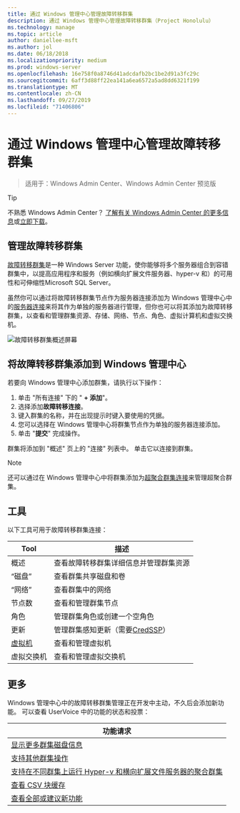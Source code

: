 ```yaml
---
title: 通过 Windows 管理中心管理故障转移群集
description: 通过 Windows 管理中心管理故障转移群集（Project Honolulu）
ms.technology: manage
ms.topic: article
author: daniellee-msft
ms.author: jol
ms.date: 06/18/2018
ms.localizationpriority: medium
ms.prod: windows-server
ms.openlocfilehash: 16e758f0a8746d41adcdafb2bc1be2d91a3fc29c
ms.sourcegitcommit: 6aff3d88ff22ea141a6ea6572a5ad8dd6321f199
ms.translationtype: MT
ms.contentlocale: zh-CN
ms.lasthandoff: 09/27/2019
ms.locfileid: "71406806"
---
```

# <a name="manage-failover-clusters-with-windows-admin-center"></a>通过 Windows 管理中心管理故障转移群集

>适用于：Windows Admin Center、Windows Admin Center 预览版

> [!Tip]
> 不熟悉 Windows Admin Center？
> [了解有关 Windows Admin Center 的更多信息](../understand/windows-admin-center.md)或[立即下载](https://aka.ms/windowsadmincenter)。

## <a name="managing-failover-clusters"></a>管理故障转移群集
[故障转移群集](https://docs.microsoft.com/windows-server/failover-clustering/failover-clustering-overview)是一种 Windows Server 功能，使你能够将多个服务器组合到容错群集中，以提高应用程序和服务（例如横向扩展文件服务器、hyper-v 和）的可用性和可伸缩性Microsoft SQL Server。

虽然你可以通过将故障转移群集节点作为服务器连接添加为 Windows 管理中心中的[服务器连接](manage-servers.md)来将其作为单独的服务器进行管理，但你也可以将其添加为故障转移群集，以查看和管理群集资源、存储、网络、节点、角色、虚拟计算机和虚拟交换机。

![故障转移群集概述屏幕](../media/manage-failover-clusters/fcm-overview.png)

## <a name="adding-a-failover-cluster-to-windows-admin-center"></a>将故障转移群集添加到 Windows 管理中心
若要向 Windows 管理中心添加群集，请执行以下操作：

1. 单击 "所有连接" 下的 " **+ 添加**"。
2. 选择添加**故障转移连接**。
3. 键入群集的名称，并在出现提示时键入要使用的凭据。
4. 您可以选择在 Windows 管理中心将群集节点作为单独的服务器连接添加。
5. 单击 "**提交**" 完成操作。

群集将添加到 "概述" 页上的 "连接" 列表中。 单击它以连接到群集。

> [!NOTE]
> 还可以通过在 Windows 管理中心中将群集添加为[超聚合群集连接](manage-hyper-converged.md)来管理超聚合群集。

## <a name="tools"></a>工具

以下工具可用于故障转移群集连接：

| Tool | 描述 |
| ---- | ----------- |
| 概述 | 查看故障转移群集详细信息并管理群集资源 |
| “磁盘” | 查看群集共享磁盘和卷 |
| “网络” | 查看群集中的网络 |
| 节点数 | 查看和管理群集节点 |
| 角色 | 管理群集角色或创建一个空角色 |
| 更新 | 管理群集感知更新（需要[CredSSP](../understand/faq.md#does-windows-admin-center-use-credssp)） |
| [虚拟机](manage-virtual-machines.md) | 查看和管理虚拟机 |
| 虚拟交换机 | 查看和管理虚拟交换机 |

## <a name="more-coming"></a>更多

Windows 管理中心中的故障转移群集管理正在开发中主动，不久后会添加新功能。 可以查看 UserVoice 中的功能的状态和投票：

|功能请求|
|-------|
| [显示更多群集磁盘信息](https://windowsserver.uservoice.com/forums/295071-management-tools/suggestions/31740424--cluster-more-disk-info-in-failover-cluster-manag) |
| [支持其他群集操作](https://windowsserver.uservoice.com/forums/295071-management-tools/suggestions/33558076--fcm-full-csv-management-cycle-in-one-place) |
| [支持在不同群集上运行 Hyper-v 和横向扩展文件服务器的聚合群集](https://windowsserver.uservoice.com/forums/295071-management-tools/suggestions/31729741--cluster-support-for-converged-architecture) |
| [查看 CSV 块缓存](https://windowsserver.uservoice.com/forums/295071-management-tools/suggestions/31669477--cluster-csv-block-cache) |
| [查看全部或建议新功能](https://windowsserver.uservoice.com/forums/295071/filters/top?category_id=319162&query=%5Bcluster%5D) |